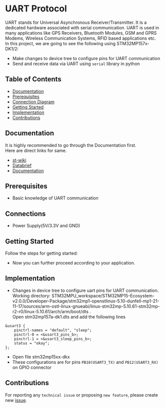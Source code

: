 # UART Protocol
UART stands for Universal Asynchronous Receiver/Transmitter. It is a dedicated hardware associated with serial communication. UART is used in many applications like GPS Receivers, Bluetooth Modules, GSM and GPRS Modems, Wireless Communication Systems, RFID based applications etc.<br>
In this project, we are going to see the following using STM32MP157x-DK1/2:
* Make changes to device tree to configure pins for UART communication
* Send and receive data via UART using ```serial``` library in python 

## Table of Contents
* [Documentation](/uart/README.md#documentation)
* [Prerequisites](/uart/README.md#prerequisites)
* [Connection Diagram](/uart/README.md#connections)
* [Getting Started](/uart/README.md#getting-started)
* [Implementation](/uart/README.md#implementation)
* [Contributions](/uart/README.md#contributions)

## Documentation
It is highly recommended to go through the Documentation first.<br>
Here are direct links for same.<br>
* [st-wiki](https://wiki.stmicroelectronics.cn/stm32mpu/wiki/Getting_started)
* [Databrief](https://www.st.com/resource/en/data_brief/stm32mp157d-dk1.pdf)
* [Documentation](https://www.st.com/en/evaluation-tools/stm32mp157d-dk1.html#documentation)
## Prerequisites
* Basic knowledge of UART communication
## Connections
* Power Supply(5V/3.3V and GND)
## Getting Started
Follow the steps for getting started:
* Now you can further proceed according to your application.
## Implementation
* Changes in device tree to configure uart pins for UART communication.<br>
Working directory: STM32MPU_workspace/STM32MP15-Ecosystem-v2.0.0/Developer-Package/stm32mp1-openstlinux-5.10-dunfell-mp1-21-11-17/sources/arm-ostl-linux-gnueabi/linux-stm32mp-5.10.61-stm32mp-r2-r0/linux-5.10.61/arch/arm/boot/dts . <br>
Open stm32mp157a-dk1.dts and add the following lines
```
&usart3 {
    pinctrl-names = "default", "sleep";
    pinctrl-0 = <&usart3_pins_b>;
    pinctrl-1 = <&usart3_sleep_pins_b>;
    status = "okay";
};
```
* Open file stm32mp15xx-dkx
* These configurations are for pins ```PB10(USART3_TX)``` and ```PB12(USART3_RX)``` on GPIO connector
## Contributions

For reporting any ```technical issue``` or proposing ```new feature```, please create new [issue](https://docs.github.com/en/issues/tracking-your-work-with-issues/creating-an-issue).


